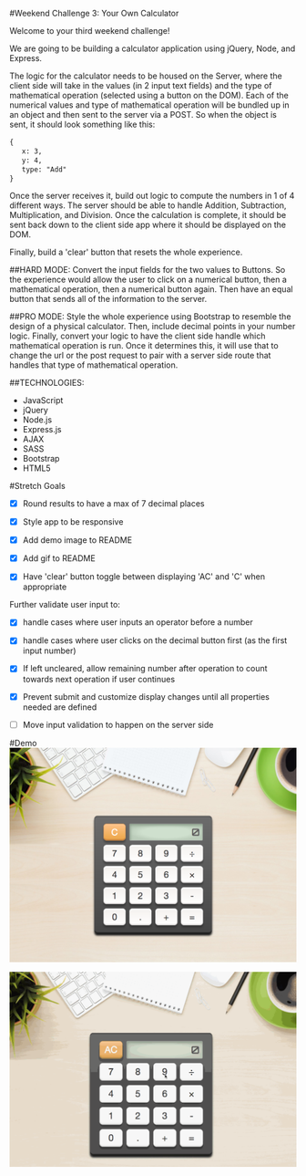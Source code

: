 #Weekend Challenge 3: Your Own Calculator

Welcome to your third weekend challenge!

We are going to be building a calculator application using jQuery, Node, and Express.

The logic for the calculator needs to be housed on the Server, where the client side will take in the values (in 2 input text fields) and the type of mathematical operation (selected using a button on the DOM). Each of the numerical values and type of mathematical operation will be bundled up in an object and then sent to the server via a POST. So when the object is sent, it should look something like this:
```
{
   x: 3,
   y: 4,
   type: "Add"
}
```
Once the server receives it, build out logic to compute the numbers in 1 of 4 different ways. The server should be able to handle Addition, Subtraction, Multiplication, and Division. Once the calculation is complete, it should be sent back down to the client side app where it should be displayed on the DOM.

Finally, build a 'clear' button that resets the whole experience.

##HARD MODE:
Convert the input fields for the two values to Buttons. So the experience would allow the user to click on a numerical button, then a mathematical operation, then a numerical button again. Then have an equal button that sends all of the information to the server.

##PRO MODE:
Style the whole experience using Bootstrap to resemble the design of a physical calculator. Then, include decimal points in your number logic. Finally, convert your logic to have the client side handle which mathematical operation is run. Once it determines this, it will use that to change the url or the post request to pair with a server side route that handles that type of mathematical operation.

##TECHNOLOGIES:
* JavaScript
* jQuery
* Node.js
* Express.js
* AJAX
* SASS
* Bootstrap
* HTML5

#Stretch Goals
* [x] Round results to have a max of 7 decimal places

* [x] Style app to be responsive

* [x] Add demo image to README

* [x] Add gif to README

* [x] Have 'clear' button toggle between displaying 'AC' and 'C' when appropriate

Further validate user input to:

   * [x] handle cases where user inputs an operator before a number

   * [x] handle cases where user clicks on the decimal button first (as the first input number)

   * [x] If left uncleared, allow remaining number after operation to count towards next operation if user continues

   * [x] Prevent submit and customize display changes until all properties needed are defined

* [ ] Move input validation to happen on the server side


#Demo
![Demo](public/images/demo.png?raw=true "Demo")

![Demo](public/images/demo.gif?raw=true "DemoGif")
